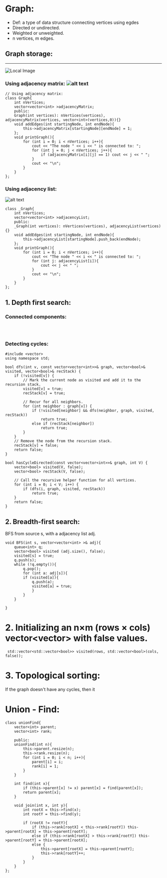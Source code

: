 # Graph: 
- Def: a type of data structure connecting vertices using egdes
- Directed or undirected. 
- Weighted or unweighted. 
- n vertices, m edges. 
## Graph storage: 
****
![Local Image](./Graph.jpeg)

### Using adjacency matrix: ![alt text](<./AdjacencyMatrix.jpeg>)
```{c}
// Using adjacency matrix: 
class Graph{
    int nVertices; 
    vector<vector<int> >adjacencyMatrix; 
    public: 
    Graph(int vertices): nVertices(vertices), adjacencyMatrix(vertices, vector<int>(vertices,0)){}
    void addEdges(int startingNode, int endNode){
        this->adjacencyMatrix[startingNode][endNode] = 1; 
    }; 
    void printGraph(){
        for (int i = 0; i < nVertices; i++){
            cout << "The node " << i << " is connected to: "; 
            for (int j = 0; j < nVertices; j++){
                if (adjacencyMatrix[i][j] == 1) cout << j << " ";
            }
            cout << "\n";
        }
    }
}; 
```
### Using adjacency list: 
![alt text](<./AdjacencyList.jpeg>)
```{c}
class _Graph{
    int nVertices; 
    vector<vector<int> >adjacencyList; 
    public: 
    _Graph(int vertices): nVertices(vertices), adjacencyList(vertices){}
    void addEdges(int startingNode, int endNode){
        this->adjacencyList[startingNode].push_back(endNode); 
    }; 
    void printGraph(){
        for (int i = 0; i < nVertices; i++){
            cout << "The node " << i << " is connected to: "; 
            for (int j: adjacencyList[i]){
                cout << j << " ";
            }
            cout << "\n";
        }
    }
}; 

```



## 1. Depth first search: 

### Connected components: 
```



```



### Detecting cycles: 
```
#include <vector>
using namespace std;

bool dfs(int v, const vector<vector<int>>& graph, vector<bool>& visited, vector<bool>& recStack) {
    if (!visited[v]) {
        // Mark the current node as visited and add it to the recursion stack.
        visited[v] = true;
        recStack[v] = true;

        // Recur for all neighbors.
        for (int neighbor : graph[v]) {
            if (!visited[neighbor] && dfs(neighbor, graph, visited, recStack))
                return true;
            else if (recStack[neighbor])
                return true;
        }
    }
    // Remove the node from the recursion stack.
    recStack[v] = false;
    return false;
}

bool hasCycleDirected(const vector<vector<int>>& graph, int V) {
    vector<bool> visited(V, false);
    vector<bool> recStack(V, false);

    // Call the recursive helper function for all vertices.
    for (int i = 0; i < V; i++) {
        if (dfs(i, graph, visited, recStack))
            return true;
    }
    return false;
}

```



##  2. Breadth-first search: 

BFS from source s, with a adjacency list adj. 
```
void BFS(int s, vector<vector<int> >& adj){
    queue<int> q;
    vector<bool> visited (adj.size(), false);
    visited[s] = true;
    q.push(s);
    while (!q.empty()){
        q.pop();
        for (int a: adj[s]){
        if (visited[a]){
            q.push(a);
            visited[a] = true;
            }
        }
    }

}
```
# 2. Initializing an n×m (rows × cols) vector<vector<bool>> with false values.

```
 std::vector<std::vector<bool>> visited(rows, std::vector<bool>(cols, false));
 ```




 # 3. Topological sorting: 
 If the graph doesn't have any cycles, then it 



# Union - Find: 



```
class unionFind{
    vector<int> parent; 
    vector<int> rank;

    public: 
    unionFind(int n){
        this->parent.resize(n);
        this->rank.resize(n);
        for (int i = 0; i < n; i++){
            parent[i] = i; 
            rank[i] = 1;
        }
    }

    int find(int x){
        if (this->parent[x] != x) parent[x] = find(parent[x]);
        return parent[x]; 
    }

    void join(int x, int y){
        int rootX = this->find(x); 
        int rootY = this->find(y); 
        
        if (rootX != rootY){
            if (this->rank[rootX] < this->rank[rootY]) this->parent[rootX] = this->parent[rootY];
            else if (this->rank[rootX] > this->rank[rootY]) this->parent[rootY] = this->parent[rootX];
            else {
                this->parent[rootX] = this->parent[rootY];
                this->rank[rootY]++; 
            }
        }
    }
}; 

```
